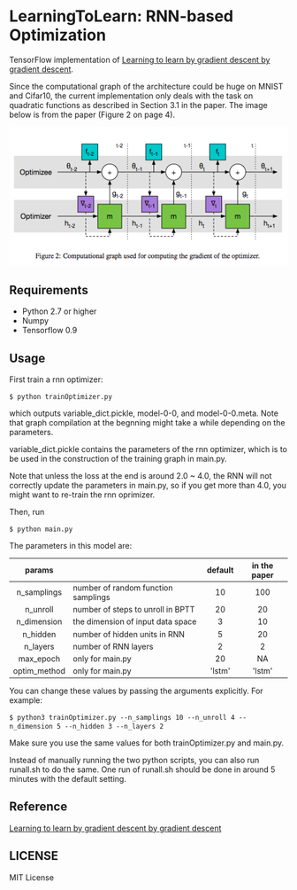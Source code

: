 # LearningToLearn: RNN-based Optimization 

TensorFlow implementation of [Learning to learn by gradient descent by gradient descent](https://arxiv.org/pdf/1606.04474v1.pdf). 

Since the computational graph of the architecture could be huge on MNIST and Cifar10, the current implementation only deals with the task
on quadratic functions as described in Section 3.1 in the paper. The image below is from the paper (Figure 2 on page 4).

![compgraph](./img/compgraph.png)

## Requirements

- Python 2.7 or higher
- Numpy 
- Tensorflow 0.9 


## Usage

First train a rnn optimizer:
```
$ python trainOptimizer.py 
```
which outputs variable_dict.pickle, model-0-0, and model-0-0.meta. Note that graph compilation at the begnning might take a while depending on the parameters.

variable_dict.pickle contains the parameters of the rnn optimizer, which is to be used 
in the construction of the training graph in main.py.

Note that unless the loss at the end is around 2.0 ~ 4.0, the RNN will not correctly update the parameters in main.py, so 
if you get more than 4.0, you might want to re-train the rnn oprimizer. 

Then, run
```
$ python main.py
```

The parameters in this model are: 

| params        | |default       | in the paper |
|:-------------:|---- |:-------------:|:--:|
| n_samplings   |number of random function samplings |10 |100 |
| n_unroll      |number of steps to unroll in BPTT |20     |20|
| n_dimension   |the dimension of input data space |3      |10|
| n_hidden      |number of hidden units in RNN |5             |20|
| n_layers      |number of RNN layers |2             | 2|
| max_epoch     | only for main.py    | 20 | NA |
| optim_method  | only for main.py    | 'lstm' | 'lstm' |

You can change these values by passing the arguments explicitly. For example:
```
$ python3 trainOptimizer.py --n_samplings 10 --n_unroll 4 --n_dimension 5 --n_hidden 3 --n_layers 2
```

Make sure you use the same values for both trainOptimizer.py and main.py. 

Instead of manually running the two python scripts, you can also run runall.sh to do the same. One run of runall.sh should be done in around 5 minutes with the default setting.

## Reference

[Learning to learn by gradient descent by gradient descent](https://arxiv.org/pdf/1606.04474v1.pdf)


## LICENSE   

MIT License





